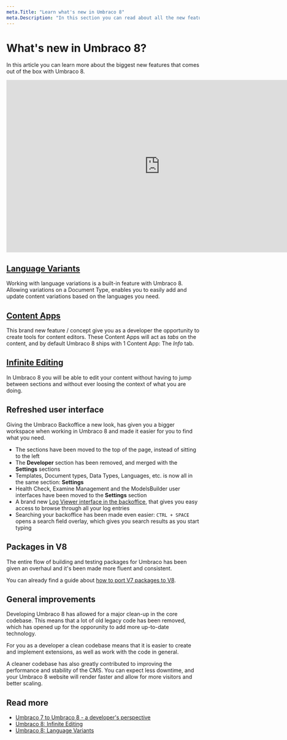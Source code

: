 ```yaml
---
meta.Title: "Learn what's new in Umbraco 8"
meta.Description: "In this section you can read about all the new features and changes in Umbraco 8."
---
```


# What's new in Umbraco 8?

In this article you can learn more about the biggest new features that comes out of the box with Umbraco 8.

<iframe width="800" height="450" src="https://www.youtube.com/embed/g5qwzmxiWJU?rel=0" frameborder="0" allow="autoplay; encrypted-media" allowfullscreen></iframe>

## [Language Variants](../Getting-Started/Backoffice/Variants)

Working with language variations is a built-in feature with Umbraco 8. Allowing variations on a Document Type, enables you to easily add and update content variations based on the languages you need.

## [Content Apps](../Extending/Content-Apps/index-v8.md)

This brand new feature / concept give you as a developer the opportunity to create tools for content editors. These Content Apps will act as *tabs* on the content, and by default Umbraco 8 ships with 1 Content App: The *Info* tab.

## [Infinite Editing](Backoffice/Infinite-editing)

In Umbraco 8 you will be able to edit your content without having to jump between sections and without ever loosing the context of what you are doing.

## Refreshed user interface

Giving the Umbraco Backoffice a new look, has given you a bigger workspace when working in Umbraco 8 and made it easier for you to find what you need.

- The sections have been moved to the top of the page, instead of sitting to the left
- The **Developer** section has been removed, and merged with the **Settings** sections
- Templates, Document types, Data Types, Languages, etc. is now all in the same section: **Settings**
- Health Check, Examine Management and the ModelsBuilder user interfaces have been moved to the **Settings** section
- A brand new [Log Viewer interface in the backoffice](Backoffice/LogViewer), that gives you easy access to browse through all your log entries
- Searching your backoffice has been made even easier: `CTRL + SPACE` opens a search field overlay, which gives you search results as you start typing

## Packages in V8

The entire flow of building and testing packages for Umbraco has been given an overhaul and it's been made more fluent and consistent. 

You can already find a guide about [how to port V7 packages to V8](../Tutorials/Porting-Packages-V8).

## General improvements

Developing Umbraco 8 has allowed for a major clean-up in the core codebase. This means that a lot of old legacy code has been removed, which has opened up for the opporunity to add more up-to-date technology.

For you as a developer a clean codebase means that it is easier to create and implement extensions, as well as work with the code in general.

A cleaner codebase has also greatly contributed to improving the performance and stability of the CMS. You can expect less downtime, and your Umbraco 8 website will render faster and allow for more visitors and better scaling.

## Read more

- [Umbraco 7 to Umbraco 8 - a developer's perspective](https://umbraco.com/blog/umbraco-7-to-umbraco-8-a-developer-s-perspective/)
- [Umbraco 8: Infinite Editing](https://umbraco.com/blog/umbraco-8-infinite-editing/)
- [Umbraco 8: Language Variants](https://umbraco.com/blog/umbraco-8-language-variants/)
